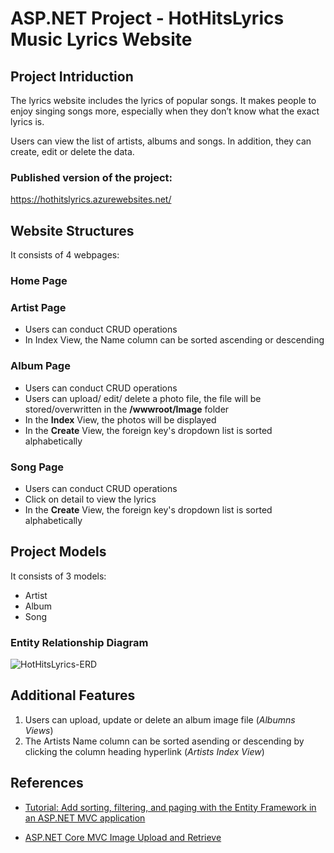 # ASP.NET Project - HotHitsLyrics Music Lyrics Website
##  Project Intriduction
The lyrics website includes the lyrics of popular songs. 
It makes people to enjoy singing songs more, especially when they don’t know what the exact lyrics is.  

Users can view the list of artists, albums and songs. In addition, they can create, edit or delete the data.

### Published version of the project:
https://hothitslyrics.azurewebsites.net/

## Website Structures
It consists of 4 webpages:
### Home Page

### Artist Page
- Users can conduct CRUD operations
- In Index View, the Name column can be sorted ascending or descending

### Album Page
- Users can conduct CRUD operations
- Users can upload/ edit/ delete a photo file, the file will be stored/overwritten in the **/wwwroot/Image** folder
- In the **Index** View, the photos will be displayed
- In the **Create** View, the foreign key's dropdown list is sorted alphabetically

### Song Page
- Users can conduct CRUD operations
- Click on detail to view the lyrics
- In the **Create** View, the foreign key's dropdown list is sorted alphabetically

## Project Models
It consists of 3 models:
- Artist
- Album
- Song
### Entity Relationship Diagram
![HotHitsLyrics-ERD](https://user-images.githubusercontent.com/78240130/135736875-fee7a842-b8f7-46d6-b873-58fe1ae5a242.jpg)

## Additional Features
1. Users can upload, update or delete an album image file (*Albumns Views*)
2. The Artists Name column can be sorted asending or descending by clicking the column heading hyperlink (*Artists Index View*)


## References
- [Tutorial: Add sorting, filtering, and paging with the Entity Framework in an ASP.NET MVC application](https://docs.microsoft.com/en-us/aspnet/mvc/overview/getting-started/getting-started-with-ef-using-mvc/sorting-filtering-and-paging-with-the-entity-framework-in-an-asp-net-mvc-application#prerequisites)

- [ASP.NET Core MVC Image Upload and Retrieve](https://www.youtube.com/watch?v=QpJvqiHl1Fo)

